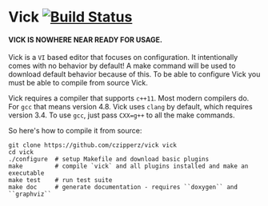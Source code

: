 # Vick [![Build Status](https://travis-ci.org/czipperz/vick.svg)](https://travis-ci.org/czipperz/vick)

#### VICK IS NOWHERE NEAR READY FOR USAGE.

Vick is a `VI` based editor that focuses on configuration.  It
intentionally comes with no behavior by default!  A make command will
be used to download default behavior because of this.  To be able to
configure Vick you must be able to compile from source Vick.

Vick requires a compiler that supports `c++11`.  Most modern compilers
do.  For `gcc` that means version 4.8.  Vick uses `clang` by default,
which requires version 3.4.  To use `gcc`, just pass `CXX=g++` to all
the make commands.

So here's how to compile it from source:

    git clone https://github.com/czipperz/vick vick
    cd vick
    ./configure  # setup Makefile and download basic plugins
    make         # compile `vick` and all plugins installed and make an executable
    make test    # run test suite
    make doc     # generate documentation - requires ``doxygen`` and ``graphviz``
